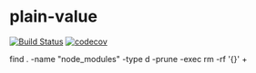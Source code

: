 # plain-value
[![Build Status](https://travis-ci.org/diego-schivo/plain-value.svg?branch=master)](https://travis-ci.org/diego-schivo/plain-value)
[![codecov](https://codecov.io/gh/diego-schivo/plain-value/branch/master/graph/badge.svg)](https://codecov.io/gh/diego-schivo/plain-value)

find . -name "node_modules" -type d -prune -exec rm -rf '{}' +
